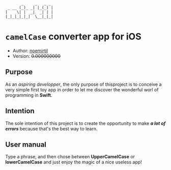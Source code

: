 ```
       _     _   _ _ 
 _ __ (_)_ _| |_(_) |
|    \| |  _|  _| | |
|_|_|_|_|_|  \__|_|_|                                                                                  
```
# `camelCase` converter app for iOS
* Author: [noemirtil](https://github.com/noemirtil)
* Version: ~~0.000000000~~

## Purpose

As an *aspiring developper*, the only purpose of thisproject is to conceive a very simple first toy app in order to let me discover the wonderful worl of programming in **Swift**.

## Intention

The sole intention of this project is to create the opportunity to make ***a lot of errors*** because that's the best way to learn.

## User manual

Type a phrase, and then chose between **UpperCamelCase** or **lowerCamelCase** and just enjoy the magic of a nice useless app!



